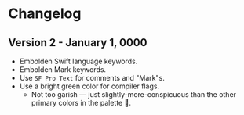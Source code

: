 # Changelog

## Version 2 -  January 1, 0000

- Embolden Swift language keywords.
- Embolden Mark keywords.
- Use `SF Pro Text` for comments and "Mark"s.
- Use a bright green color for compiler flags.
    + Not too garish &mdash; just slightly-more-conspicuous than the other primary colors in the palette 🙂.
